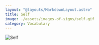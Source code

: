```yaml
---
layout: "@layouts/MarkdownLayout.astro"
title: Self
image: ./assets/images-of-signs/self.gif
category: Vocabulary
---
```


![Self](@signs/self.gif)
